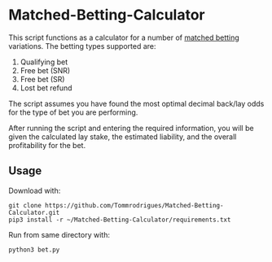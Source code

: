 # Matched-Betting-Calculator

This script functions as a calculator for a number of [matched betting](https://en.wikipedia.org/wiki/Matched_betting) variations. The betting types supported are:

1. Qualifying bet
2. Free bet (SNR)
3. Free bet (SR)
4. Lost bet refund

The script assumes you have found the most optimal decimal back/lay odds for the type of bet you are performing.

After running the script and entering the required information, you will be given the calculated lay stake, the estimated liability, and the overall profitability for the bet.

## Usage

Download with:
```
git clone https://github.com/Tommrodrigues/Matched-Betting-Calculator.git
pip3 install -r ~/Matched-Betting-Calculator/requirements.txt
```

Run from same directory with:
```
python3 bet.py
```


